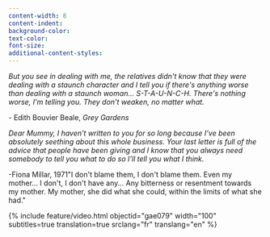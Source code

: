 ```yaml
---
content-width: 8
content-indent:
background-color:
text-color:
font-size:
additional-content-styles:
---
```


*But you see in dealing with me, the relatives didn't know that they were dealing with a staunch character and I tell you if there's anything worse than dealing with a staunch woman... S-T-A-U-N-C-H. There's nothing worse, I'm telling you. They don't weaken, no matter what.*  

\- Edith Bouvier Beale, *Grey Gardens*  


*Dear Mummy, I haven’t written to you for so long because I’ve been absolutely seething about this whole business.  Your last letter is full of the advice that people have been giving and I know that you always need somebody to tell you what to do so I’ll tell you what I think.*

\-Fiona Millar, 1971<span class="aside">"I don't blame them, I don't blame them. Even my mother... I don't, I don't have any... Any bitterness or resentment towards my mother. My mother, she did what she could, within the limits of what she had."</span>


{% include feature/video.html objectid="gae079" width="100" subtitles=true translation=true srclang="fr" translang="en" %}